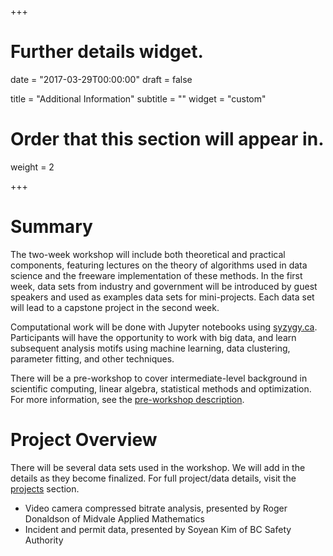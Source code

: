 +++
# Further details widget.

date = "2017-03-29T00:00:00"
draft = false

title = "Additional Information"
subtitle = ""
widget = "custom"

# Order that this section will appear in.
weight = 2
 
+++

<!-- The 2017 Workshop in Data Science is aimed at graduate students in the Institute of Applied Mathematics at UBC, and students at SFU with similar interests, who have strong mathematical skills but little or no experience with "data science". The workshop is designed to give this type of student some experience that will be helpful in their research (if it involves large data sets) and in their career options after graduation.  -->

# Summary

The two-week workshop will include both theoretical and practical
components, featuring lectures on the theory of algorithms used in data science
and the freeware implementation of these methods. In the first week, data sets
from industry and government will be introduced by guest speakers and used as
examples data sets for mini-projects. Each data set will lead to a capstone
project in the second week.

Computational work will be done with Jupyter notebooks using
[syzygy.ca](https://ubc.syzygy.ca). Participants will have the opportunity to
work with big data, and learn subsequent analysis motifs using machine learning, data clustering, parameter fitting, and other techniques. 

There will be a pre-workshop to cover intermediate-level background in
scientific computing, linear algebra, statistical methods and optimization. For
more information, see the [pre-workshop description](./post/prequel-description).

# Project Overview

There will be several data sets used in the workshop. We will add in the
details as they become finalized. For full project/data details, visit the
[projects](#projects) section.

* Video camera compressed bitrate analysis, presented by Roger Donaldson of
Midvale Applied Mathematics
* Incident and permit data, presented by Soyean Kim of BC Safety Authority




